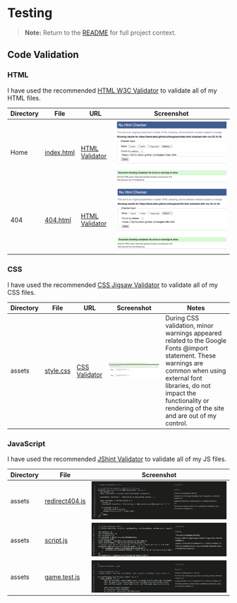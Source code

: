 # Testing 

> **Note:** Return to the [README](README.md) for full project context.

## Code Validation

### HTML

I have used the recommended [HTML W3C Validator](https://validator.w3.org) to validate all of my HTML files.

| Directory | File | URL | Screenshot | 
| --- | --- | --- | --- | 
|  Home | [index.html](https://github.com/Karla-Stein/hangman/blob/main/index.html) | [HTML Validator](https://validator.w3.org/nu/?doc=https%3A%2F%2Fkarla-stein.github.io%2Fhangman%2Findex.html) | ![screenshot](documentation/testing/validation/index-html.jpeg) |
|  404 | [404.html](https://github.com/Karla-Stein/hangman/blob/main/404.html) | [HTML Validator](https://validator.w3.org/nu/?doc=https%3A%2F%2Fkarla-stein.github.io%2Fhangman%2F404.html) | ![screenshot](documentation/testing/validation/404-html.jpeg) | 

### CSS

I have used the recommended [CSS Jigsaw Validator](https://jigsaw.w3.org/css-validator) to validate all of my CSS files.

| Directory | File | URL | Screenshot | Notes
| --- | --- | --- | --- | --- |
| assets | [style.css](https://github.com/Karla-Stein/hangman/blob/main/assets/css/style.css) | [CSS Validator](https://jigsaw.w3.org/css-validator/validator?uri=https%3A%2F%2Fkarla-stein.github.io%2Fhangman%2Fassets%2Fcss%2Fstyle.css&profile=css3svg&usermedium=all&warning=1&vextwarning=&lang=en) | ![screenshot](documentation/testing/validation/style-css.jpeg) | During CSS validation, minor warnings appeared related to the Google Fonts @import statement. These warnings are common when using external font libraries, do not impact the functionality or rendering of the site and are out of my control.


### JavaScript

I have used the recommended [JShint Validator](https://jshint.com) to validate all of my JS files.

| Directory | File | Screenshot | 
| --- | --- | --- |
| assets | [redirect404.js](https://github.com/Karla-Stein/hangman/blob/main/assets/js/redirect404.js) | ![screenshot](documentation/testing/validation/redirect404-js.jpeg) | 
| assets | [script.js](https://github.com/Karla-Stein/hangman/blob/main/assets/js/script.js) | ![screenshot](documentation/testing/validation/script-js.jpeg) | 
| assets | [game.test.js](https://github.com/Karla-Stein/hangman/blob/main/assets/js/tests/game.test.js) | ![screenshot](documentation/testing/validation/game-test-js.jpeg) | 


